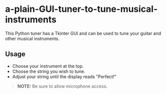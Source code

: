 # a-plain-GUI-tuner-to-tune-musical-instruments
This Python tuner has a Tkinter GUI and can be used to tune your guitar and other musical instruments.
## Usage
* Choose your instrument at the top.
* Choose the string you wish to tune.
* Adjust your string until the display reads "Perfect!"

> **NOTE:** Be sure to allow microphone access.
